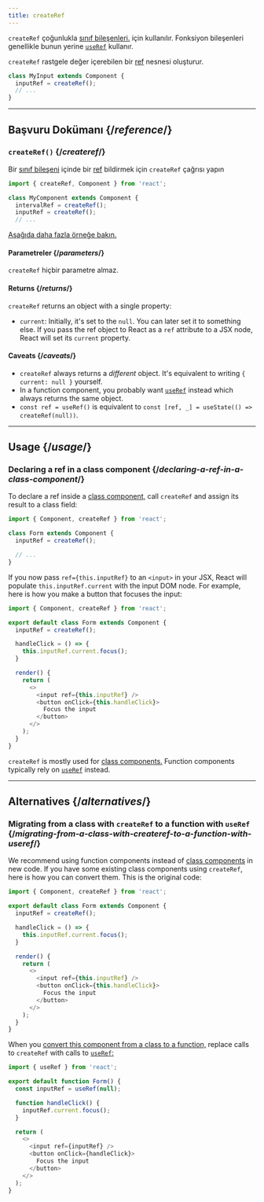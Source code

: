 ```yaml
---
title: createRef
---
```


<Pitfall>

`createRef` çoğunlukla [sınıf bileşenleri.](/reference/react/Component) için kullanılır. Fonksiyon bileşenleri genellikle bunun yerine [`useRef`](/reference/react/useRef) kullanır.

</Pitfall>

<Intro>

`createRef` rastgele değer içerebilen bir [ref](/learn/referencing-values-with-refs) nesnesi oluşturur.

```js
class MyInput extends Component {
  inputRef = createRef();
  // ...
}
```

</Intro>

<InlineToc />

---

## Başvuru Dokümanı {/*reference*/}

### `createRef()` {/*createref*/}

Bir [sınıf bileşeni](/reference/react/Component) içinde bir [ref](/learn/referencing-values-with-refs) bildirmek için `createRef` çağrısı yapın

```js
import { createRef, Component } from 'react';

class MyComponent extends Component {
  intervalRef = createRef();
  inputRef = createRef();
  // ...
```

[Aşağıda daha fazla örneğe bakın.](#usage)

#### Parametreler {/*parameters*/}

`createRef` hiçbir parametre almaz.

#### Returns {/*returns*/}

`createRef` returns an object with a single property:

* `current`: Initially, it's set to the `null`. You can later set it to something else. If you pass the ref object to React as a `ref` attribute to a JSX node, React will set its `current` property.

#### Caveats {/*caveats*/}

* `createRef` always returns a *different* object. It's equivalent to writing `{ current: null }` yourself.
* In a function component, you probably want [`useRef`](/reference/react/useRef) instead which always returns the same object.
* `const ref = useRef()` is equivalent to `const [ref, _] = useState(() => createRef(null))`.

---

## Usage {/*usage*/}

### Declaring a ref in a class component {/*declaring-a-ref-in-a-class-component*/}

To declare a ref inside a [class component,](/reference/react/Component) call `createRef` and assign its result to a class field:

```js {4}
import { Component, createRef } from 'react';

class Form extends Component {
  inputRef = createRef();

  // ...
}
```

If you now pass `ref={this.inputRef}` to an `<input>` in your JSX, React will populate `this.inputRef.current` with the input DOM node. For example, here is how you make a button that focuses the input:

<Sandpack>

```js
import { Component, createRef } from 'react';

export default class Form extends Component {
  inputRef = createRef();

  handleClick = () => {
    this.inputRef.current.focus();
  }

  render() {
    return (
      <>
        <input ref={this.inputRef} />
        <button onClick={this.handleClick}>
          Focus the input
        </button>
      </>
    );
  }
}
```

</Sandpack>

<Pitfall>

`createRef` is mostly used for [class components.](/reference/react/Component) Function components typically rely on [`useRef`](/reference/react/useRef) instead.

</Pitfall>

---

## Alternatives {/*alternatives*/}

### Migrating from a class with `createRef` to a function with `useRef` {/*migrating-from-a-class-with-createref-to-a-function-with-useref*/}

We recommend using function components instead of [class components](/reference/react/Component) in new code. If you have some existing class components using `createRef`, here is how you can convert them. This is the original code:

<Sandpack>

```js
import { Component, createRef } from 'react';

export default class Form extends Component {
  inputRef = createRef();

  handleClick = () => {
    this.inputRef.current.focus();
  }

  render() {
    return (
      <>
        <input ref={this.inputRef} />
        <button onClick={this.handleClick}>
          Focus the input
        </button>
      </>
    );
  }
}
```

</Sandpack>

When you [convert this component from a class to a function,](/reference/react/Component#alternatives) replace calls to `createRef` with calls to [`useRef`:](/reference/react/useRef)

<Sandpack>

```js
import { useRef } from 'react';

export default function Form() {
  const inputRef = useRef(null);

  function handleClick() {
    inputRef.current.focus();
  }

  return (
    <>
      <input ref={inputRef} />
      <button onClick={handleClick}>
        Focus the input
      </button>
    </>
  );
}
```

</Sandpack>
